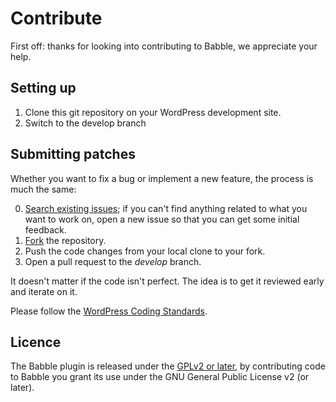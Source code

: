 Contribute
==========

First off: thanks for looking into contributing to Babble, we appreciate your help.

Setting up
----------

1. Clone this git repository on your WordPress development site.
2. Switch to the develop branch

Submitting patches
------------------

Whether you want to fix a bug or implement a new feature, the process is much the same:

0. [Search existing issues](https://github.com/cftp/babble/issues); if you can't find anything related to what you want to work on, open a new issue so that you can get some initial feedback.
1. [Fork](https://github.com/cftp/babble/fork) the repository.
2. Push the code changes from your local clone to your fork.
3. Open a pull request to the *develop* branch.

It doesn't matter if the code isn't perfect. The idea is to get it reviewed early and iterate on it.

Please follow the [WordPress Coding Standards](http://make.wordpress.org/core/handbook/coding-standards/).

Licence
-------

The Babble plugin is released under the [GPLv2 or later](http://www.gnu.org/licenses/gpl-2.0.html), 
by contributing code to Babble you grant its use under the GNU General Public License v2 (or later).
